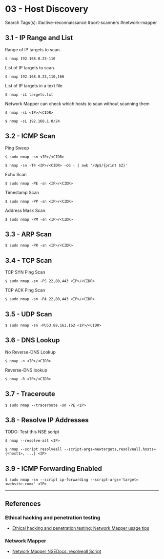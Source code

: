 # 03 - Host Discovery

Search Tags(s): #active-reconnaissance #port-scanners #network-mapper

## 3.1 - IP Range and List

Range of IP targets to scan.

```
$ nmap 192.168.0.23-110
```

List of IP targets to scan.

```
$ nmap 192.168.0.23,110,166
```

List of IP targets in a text file

```
$ nmap -iL targets.txt
```

Network Mapper can check which hosts to scan without scanning them

```
$ nmap -sL <IP>/<CIDR>

$ nmap -sL 192.168.1.0/24
```

## 3.2 - ICMP Scan

Ping Sweep

```
$ sudo nmap -sn <IP>/<CIDR>

$ nmap -sn -T4 <IP>/<CIDR> -oG - | awk '/Up$/{print $2}'
```

Echo Scan

```
$ sudo nmap -PE -sn <IP>/<CIDR>
```

Timestamp Scan

```
$ sudo nmap -PP -sn <IP>/<CIDR>
```

Address Mask Scan

```
$ sudo nmap -PM -sn <IP>/<CIDR>
```

## 3.3 - ARP Scan

```
$ sudo nmap -PR -sn <IP>/<CIDR>
```

## 3.4 - TCP Scan

TCP SYN Ping Scan

```
$ sudo nmap -sn -PS 22,80,443 <IP>/<CIDR>
```

TCP ACK Ping Scan

```
$ sudo nmap -sn -PA 22,80,443 <IP>/<CIDR>
```

## 3.5 - UDP Scan

```
$ sudo nmap -sn -PU53,88,161,162 <IP>/<CIDR>
```

## 3.6 - DNS Lookup

No Reverse-DNS Lookup

```
$ nmap -n <IP>/<CIDR>
```

Reverse-DNS lookup

```
$ nmap -R <IP>/<CIDR>
```

## 3.7 - Traceroute

```
$ sudo nmap --traceroute -sn -PE <IP>
```

## 3.8 - Resolve IP Addresses

TODO: Test this NSE script

```
$ nmap --resolve-all <IP>

$ nmap --script resolveall --script-args=newtargets,resolveall.hosts={<host1>, ...} <IP>
```

## 3.9 - ICMP Forwarding Enabled

```
$ sudo nmap -sn --script ip-forwarding --script-args='target=<website.com>' <IP>
```

---
## References

### Ethical hacking and penetration testing

- [Ethical hacking and penetration testing: Network Mapper usage tips](https://miloserdov.org/?p=3639)

### Network Mapper

- [Network Mapper NSEDocs: resolveall Script](https://nmap.org/nsedoc/scripts/resolveall.html)